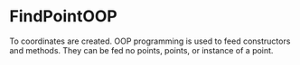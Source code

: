 # FindPointOOP
To coordinates are created. OOP programming is used to feed constructors and methods. They can be fed no points, points, or instance of a point.

